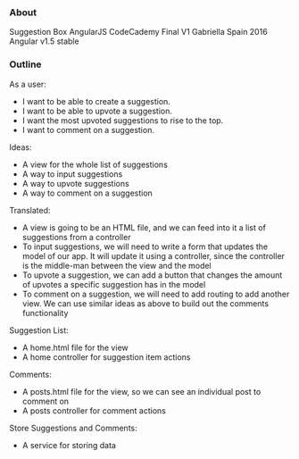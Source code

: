 ### About ###
Suggestion Box
AngularJS CodeCademy Final
V1 Gabriella Spain 2016
Angular v1.5 stable

### Outline ###

As a user:
- I want to be able to create a suggestion.
- I want to be able to upvote a suggestion.
- I want the most upvoted suggestions to rise to the top.
- I want to comment on a suggestion.

Ideas:
- A view for the whole list of suggestions
- A way to input suggestions
- A way to upvote suggestions
- A way to comment on a suggestion

Translated:
- A view is going to be an HTML file, and we can feed into it a list of suggestions from a controller
- To input suggestions, we will need to write a form that updates the model of our app. It will update it using a controller, since the controller is the middle-man between the view and the model
- To upvote a suggestion, we can add a button that changes the amount of upvotes a specific suggestion has in the model
- To comment on a suggestion, we will need to add routing to add another view. We can use similar ideas as above to build out the comments functionality

Suggestion List:
- A home.html file for the view
- A home controller for suggestion item actions

Comments:
- A posts.html file for the view, so we can see an individual post to comment on
- A posts controller for comment actions

Store Suggestions and Comments:
- A service for storing data
